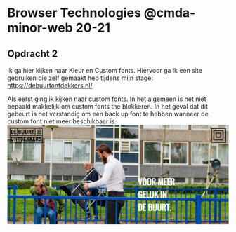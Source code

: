 # Browser Technologies @cmda-minor-web 20-21

## Opdracht 2
Ik ga hier kijken naar Kleur en Custom fonts. Hiervoor ga ik een site gebruiken die zelf gemaakt heb tijdens mijn stage: https://debuurtontdekkers.nl/

Als eerst ging ik kijken naar custom fonts. In het algemeen is het niet bepaald makkelijk om custom fonts the blokkeren. In het geval dat dit gebeurt is het verstandig om een back up font te hebben wanneer de custom font niet meer beschikbaar is. 
![img 1](https://github.com/lamartm/browser-technologies-2021/blob/master/img/1.PNG)
